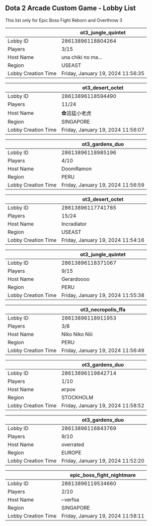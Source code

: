 ## Dota 2 Arcade Custom Game - Lobby List

This list only for Epic Boss Fight Reborn and Overthrow 3

|  | ot3_jungle_quintet |
| ------ | ------ |
| Lobby ID | 28613896118804264 |
| Players | 3/15 |
| Host Name | una chiki no ma... |
| Region | USEAST |
| Lobby Creation Time | Friday, January 19, 2024 11:56:35 |


|  | ot3_desert_octet |
| ------ | ------ |
| Lobby ID | 28613896118594490 |
| Players | 11/24 |
| Host Name | ✿迅猛小老虎 |
| Region | SINGAPORE |
| Lobby Creation Time | Friday, January 19, 2024 11:56:07 |


|  | ot3_gardens_duo |
| ------ | ------ |
| Lobby ID | 28613896118985196 |
| Players | 4/10 |
| Host Name | DoomRamon |
| Region | PERU |
| Lobby Creation Time | Friday, January 19, 2024 11:56:59 |


|  | ot3_desert_octet |
| ------ | ------ |
| Lobby ID | 28613896117741785 |
| Players | 15/24 |
| Host Name | Incradiator |
| Region | USEAST |
| Lobby Creation Time | Friday, January 19, 2024 11:54:16 |


|  | ot3_jungle_quintet |
| ------ | ------ |
| Lobby ID | 28613896118371067 |
| Players | 9/15 |
| Host Name | Gerardoooo |
| Region | PERU |
| Lobby Creation Time | Friday, January 19, 2024 11:55:38 |


|  | ot3_necropolis_ffa |
| ------ | ------ |
| Lobby ID | 28613896118911953 |
| Players | 3/8 |
| Host Name | Niko Niko Niii |
| Region | PERU |
| Lobby Creation Time | Friday, January 19, 2024 11:56:49 |


|  | ot3_gardens_duo |
| ------ | ------ |
| Lobby ID | 28613896119842714 |
| Players | 1/10 |
| Host Name | игрок |
| Region | STOCKHOLM |
| Lobby Creation Time | Friday, January 19, 2024 11:58:52 |


|  | ot3_gardens_duo |
| ------ | ------ |
| Lobby ID | 28613896116843769 |
| Players | 9/10 |
| Host Name | overrated |
| Region | EUROPE |
| Lobby Creation Time | Friday, January 19, 2024 11:52:20 |


|  | epic_boss_fight_nightmare |
| ------ | ------ |
| Lobby ID | 28613896119534660 |
| Players | 2/10 |
| Host Name | ⌐verfsa |
| Region | SINGAPORE |
| Lobby Creation Time | Friday, January 19, 2024 11:58:11 |


